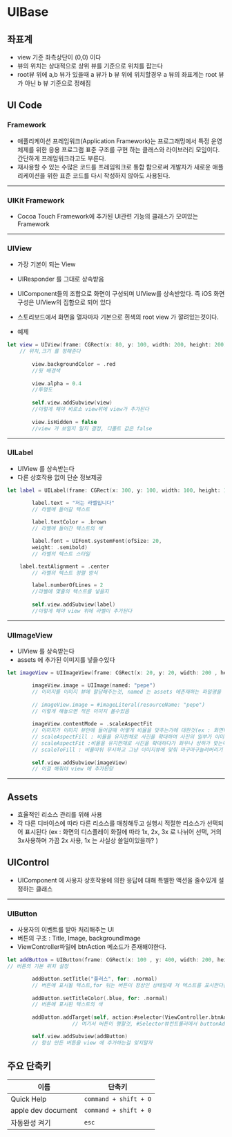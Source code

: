 # UIBase

## 좌표계
* view 기준 좌측상단이 (0,0) 이다
* 뷰의 위치는 상대적으로 상위 뷰를 기준으로 위치를 잡는다
* root뷰 위에 a,b 뷰가 있을때  a 뷰가 b 뷰 위에 위치할경우 a 뷰의 좌표계는 root 뷰가 아닌 b 뷰 기준으로 정해짐

## UI Code
### Framework
 * 애플리케이션 프레임워크(Application Framework)는 프로그래밍에서 특정 운영 체제를 위한 응용 프로그램 표준 구조를 구현 하는 클래스와 라이브러리 모임이다. 간단하게 프레임워크라고도 부른다.
* 재사용할 수 있는 수많은 코드를 프레임워크로 통합 함으로써 개발자가 새로운 애플리케이션을 위한 표준 코드를 다시 작성하지 않아도 사용된다.

---

### UIKit Framework
* Cocoa Touch Framework에 추가된 UI관련 기능의 클래스가 모여있는 Framework

---

### UIView

* 가장 기본이 되는 View
* UIResponder 를 그대로 상속받음
* UIComponent들의 조합으로 화면이 구성되며 UIView를 상속받았다. 즉 iOS 화면구성은 UIView의 집합으로 
되어 있다 
* 스토리보드에서 화면을 열자마자 기본으로 흰색의 root view 가 깔려있는것이다.

* 예제

```swift
let view = UIView(frame: CGRect(x: 80, y: 100, width: 200, height: 200))
	// 위치,크기 를 정해준다
	
        view.backgroundColor = .red
        //뒷 배경색
        
        view.alpha = 0.4
        //투명도
        
        self.view.addSubview(view)
        //이렇게 해야 비로소 view위에 view가 추가된다
        
        view.isHidden = false
        //view 가 보일지 말지 결정, 디폴트 값은 false
```

---

### UILabel
* UIView 를 상속받는다
* 다른 상호작용 없이 단순 정보제공


```swift
let label = UILabel(frame: CGRect(x: 300, y: 100, width: 100, height: 100))

        label.text = "저는 라벨입니다"
        // 라벨에 들어갈 텍스트
        
        label.textColor = .brown
        // 라벨에 들어간 텍스트의 색

        label.font = UIFont.systemFont(ofSize: 20, 
        weight: .semibold)
     	// 라벨의 텍스트 스타일

 	label.textAlignment = .center
      	// 라벨의 텍스트 정렬 방식

        label.numberOfLines = 2
        //라벨에 몇줄의 텍스트를 넣을지
        
        self.view.addSubview(label)
        //이렇게 해야 view 위에 라벨이 추가된다
```

---

### UIImageView
* UIView 를 상속받는다
* assets 에 추가된 이미지를 넣을수있다

```swift
let imageView = UIImageView(frame: CGRect(x: 20, y: 20, width: 200 , height: 200))

        imageView.image = UIImage(named: "pepe")
        // 이미지를 이미지 뷰에 할당해주는것, named 는 assets 에존재하는 파일명을 넣어주면된다.
        
        // imageView.image = #imageLiteral(resourceName: "pepe")
        // 이렇게 해놓으면 작은 이미지 볼수있음
        
        imageView.contentMode = .scaleAspectFit
        // 이미지가 이미지 뷰안에 들어갈때 어떻게 비율을 맞추는가에 대한것(ex : 화면비율에 맞춰 늘이거나 줄이기, 그냥 확대해버리기) 
        // scaleAspectFill : 비율을 유지한채로 사진을 확대하여 사진의 일부가 이미지 뷰를 벗어나도 전부다 가득찰때까지 확대한다.(사진의 일부가 이미지 뷰에 나오지않는다.)
        // scaleAspectFit :비율을 유지한채로 사진을 확대하다가 좌우나 상하가 맞는다면 거기까지만 확대한다(이미지뷰에 빈공간이 생긴다)
        // scaleToFill : 비율따위 무시하고 그냥 이미지뷰에 맞춰 마구마구늘려버리기
        
        self.view.addSubview(imageView)
        // 이걸 해줘야 view 에 추가된당
```

---

## Assets
* 효율적인 리소스 관리를 위해 사용
* 각 다른 디바이스에 따라 다른 리소스를 매칭해두고 실행시 적절한 리소스가 선택되어 표시된다  (ex : 화면의 디스플레이 화질에 따라 1x, 2x, 3x 로 나뉘어 선택, 거의 3x사용하며 가끔 2x 사용, 1x 는 사실상 쓸일이있을까? ) 

## UIControl
* UIComponent 에 사용자 상호작용에 의한 응답에 대해 특별한 액션을 줄수있게 설정하는 클래스

---

### UIButton
* 사용자의 이벤트를 받아 처리해주는 UI
* 버튼의 구조 : Title, Image, backgroundImage
* ViewController파일에 btnAction 메소드가 존재해야한다.

```swift
let addButton = UIButton(frame: CGRect(x: 100 , y: 400, width: 200, height: 200))
// 버튼의 기본 위치 설정

        addButton.setTitle("플러스", for: .normal)
        // 버튼에 표시될 텍스트,for 뒤는 버튼이 정상인 상태일때 저 텍스트를 표시한다는 뜻 노말 말고도 여러가지있다 나중에 쳐보자
        
        addButton.setTitleColor(.blue, for: .normal)
        // 버튼에 표시된 텍스트의 색
        
        addButton.addTarget(self, action:#selector(ViewController.btnAddAction(sender:)),  for: .touchUpInside)
                     // 여기서 버튼이 행할것, #Selector뷰컨트롤러에서 buttonAddAction 메소드를 한다는것까진 알겠는데 아직 헷갈림 내일 물어보기

        self.view.addSubview(addButton)
        // 항상 만든 버튼을 view 에 추가하는걸 잊지말자

```

## 주요 단축키 
| 이름 | 단축키 |
| --- | --- |
| Quick Help | `command + shift + O` |
| apple dev document | `command + shift + 0` |
| 자동완성 켜기 | `esc` |



